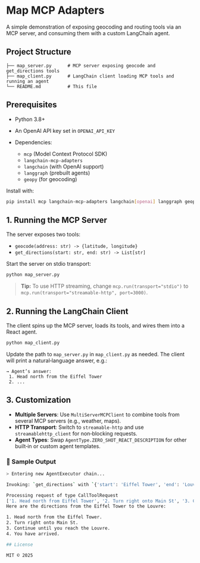 # Map MCP Adapters

A simple demonstration of exposing geocoding and routing tools via an MCP server, and consuming them with a custom LangChain agent.

## Project Structure

```
├── map_server.py      # MCP server exposing geocode and get_directions tools
├── map_client.py      # LangChain client loading MCP tools and running an agent
└── README.md          # This file
```

## Prerequisites

- Python 3.8+
- An OpenAI API key set in `OPENAI_API_KEY`
- Dependencies:

  - `mcp` (Model Context Protocol SDK)
  - `langchain-mcp-adapters`
  - `langchain` (with OpenAI support)
  - `langgraph` (prebuilt agents)
  - `geopy` (for geocoding)

Install with:

```bash
pip install mcp langchain-mcp-adapters langchain[openai] langgraph geopy
```

## 1. Running the MCP Server

The server exposes two tools:

- `geocode(address: str) -> {latitude, longitude}`
- `get_directions(start: str, end: str) -> List[str]`

Start the server on stdio transport:

```bash
python map_server.py
```

> **Tip:** To use HTTP streaming, change `mcp.run(transport="stdio")` to `mcp.run(transport="streamable-http", port=3000)`.

## 2. Running the LangChain Client

The client spins up the MCP server, loads its tools, and wires them into a React agent.

```bash
python map_client.py
```

Update the path to `map_server.py` in `map_client.py` as needed. The client will print a natural‑language answer, e.g.:

```
→ Agent’s answer:
 1. Head north from the Eiffel Tower
 2. ...
```

## 3. Customization

- **Multiple Servers**: Use `MultiServerMCPClient` to combine tools from several MCP servers (e.g., weather, maps).
- **HTTP Transport**: Switch to `streamable-http` and use `streamablehttp_client` for non‑blocking requests.
- **Agent Types**: Swap `AgentType.ZERO_SHOT_REACT_DESCRIPTION` for other built‑in or custom agent templates.

### 🧪 Sample Output

```bash
> Entering new AgentExecutor chain...

Invoking: `get_directions` with `{'start': 'Eiffel Tower', 'end': 'Louvre'}`

Processing request of type CallToolRequest
['1. Head north from Eiffel Tower', '2. Turn right onto Main St', '3. Continue until you reach Louvre', '4. You have arrived.']
Here are the directions from the Eiffel Tower to the Louvre:

1. Head north from the Eiffel Tower.
2. Turn right onto Main St.
3. Continue until you reach the Louvre.
4. You have arrived.

## License

MIT © 2025
```
